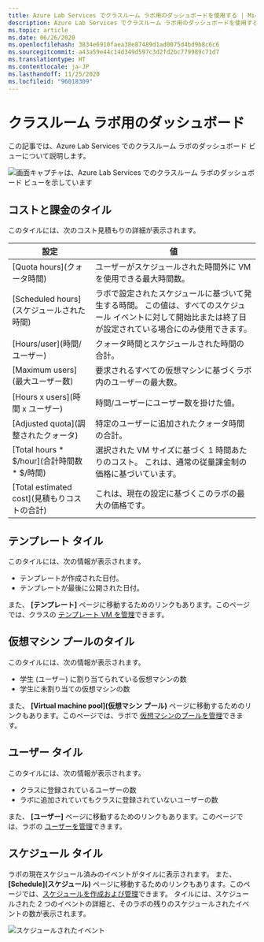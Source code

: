 ```yaml
---
title: Azure Lab Services でクラスルーム ラボ用のダッシュボードを使用する | Microsoft Docs
description: Azure Lab Services でクラスルーム ラボ用のダッシュボードを使用する方法について説明します。
ms.topic: article
ms.date: 06/26/2020
ms.openlocfilehash: 3834e6910faea38e87489d1ad0075d4bd9b8c6c6
ms.sourcegitcommit: a43a59e44c14d349d597c3d2fd2bc779989c71d7
ms.translationtype: HT
ms.contentlocale: ja-JP
ms.lasthandoff: 11/25/2020
ms.locfileid: "96018309"
---
```

# <a name="dashboard-for-classroom-labs"></a>クラスルーム ラボ用のダッシュボード
この記事では、Azure Lab Services でのクラスルーム ラボのダッシュボード ビューについて説明します。 

![画面キャプチャは、Azure Lab Services でのクラスルーム ラボのダッシュボード ビューを示しています](./media/use-dashboard/dashboard.png)

## <a name="costs-and-billing-tile"></a>コストと課金のタイル
このタイルには、次のコスト見積もりの詳細が表示されます。

| 設定 | 値 | 
| ------- | ----- | 
| [Quota hours]\(クォータ時間\) | ユーザーがスケジュールされた時間外に VM を使用できる最大時間数。 |
| [Scheduled hours]\(スケジュールされた時間\) | ラボで設定されたスケジュールに基づいて発生する時間。 この値は、すべてのスケジュール イベントに対して開始比または終了日が設定されている場合にのみ使用できます。 |
| [Hours/user]\(時間/ユーザー\) | クォータ時間とスケジュールされた時間の合計。 |
| [Maximum users]\(最大ユーザー数\) | 要求されるすべての仮想マシンに基づくラボ内のユーザーの最大数。 |
| [Hours x users]\(時間 x ユーザー\) | 時間/ユーザーにユーザー数を掛けた値。 |
| [Adjusted quota]\(調整されたクォータ\) | 特定のユーザーに追加されたクォータ時間の合計。 |
| [Total hours * $/hour]\(合計時間数 * $/時間\) | 選択された VM サイズに基づく 1 時間あたりのコスト。 これは、通常の従量課金制の価格に基づいています。 |
| [Total estimated cost]\(見積もりコストの合計\) | これは、現在の設定に基づくこのラボの最大の価格です。 |

## <a name="template-tile"></a>テンプレート タイル
このタイルには、次の情報が表示されます。

- テンプレートが作成された日付。 
- テンプレートが最後に公開された日付。 

また、 **[テンプレート]** ページに移動するためのリンクもあります。このページでは、クラスの [テンプレート VM を管理](how-to-create-manage-template.md)できます。 

## <a name="virtual-machine-pool-tile"></a>仮想マシン プールのタイル

このタイルには、次の情報が表示されます。

- 学生 (ユーザー) に割り当てられている仮想マシンの数
- 学生に未割り当ての仮想マシンの数

また、 **[Virtual machine pool]\(仮想マシン プール\)** ページに移動するためのリンクもあります。このページでは、ラボで [仮想マシンのプールを管理](how-to-set-virtual-machine-passwords.md)できます。 

## <a name="users-tile"></a>ユーザー タイル

このタイルには、次の情報が表示されます。

- クラスに登録されているユーザーの数
- ラボに追加されていてもクラスに登録されていないユーザーの数 

また、 **[ユーザー]** ページに移動するためのリンクもあります。このページでは、ラボの [ユーザーを管理](how-to-configure-student-usage.md)できます。 

## <a name="schedules-tile"></a>スケジュール タイル
ラボの現在スケジュール済みのイベントがタイルに表示されます。 また、 **[Schedule]\(スケジュール\)** ページに移動するためのリンクもあります。このページでは、[スケジュールを作成および管理](how-to-create-schedules.md)できます。 タイルには、スケジュールされた 2 つのイベントの詳細と、そのラボの残りのスケジュールされたイベントの数が表示されます。 

![スケジュールされたイベント](./media/use-dashboard/scheduled-events.png)

